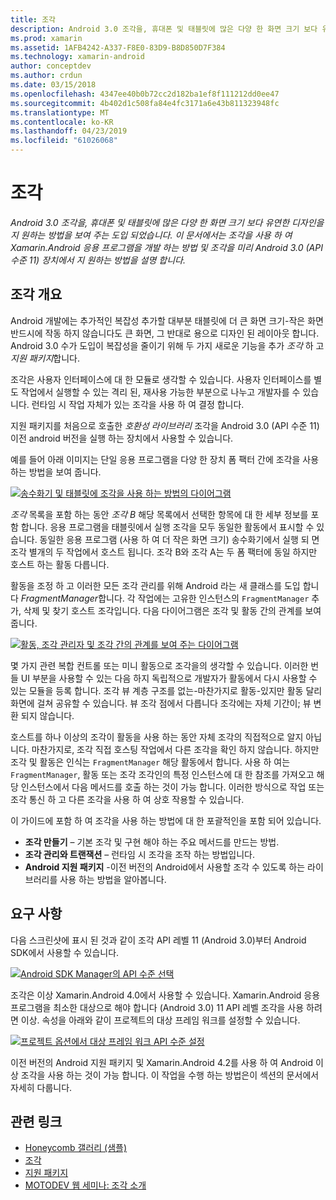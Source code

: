 ```yaml
---
title: 조각
description: Android 3.0 조각을, 휴대폰 및 태블릿에 많은 다양 한 화면 크기 보다 유연한 디자인을 지 원하는 방법을 보여 주는 도입 되었습니다. 이 문서에서는 조각을 사용 하 여 Xamarin.Android 응용 프로그램을 개발 하는 방법 및 조각을 미리 Android 3.0 (API 수준 11) 장치에서 지 원하는 방법을 설명 합니다.
ms.prod: xamarin
ms.assetid: 1AFB4242-A337-F8E0-83D9-B8D850D7F384
ms.technology: xamarin-android
author: conceptdev
ms.author: crdun
ms.date: 03/15/2018
ms.openlocfilehash: 4347ee40b0b72cc2d182ba1ef8f111212dd0ee47
ms.sourcegitcommit: 4b402d1c508fa84e4fc3171a6e43b811323948fc
ms.translationtype: MT
ms.contentlocale: ko-KR
ms.lasthandoff: 04/23/2019
ms.locfileid: "61026068"
---
```

# <a name="fragments"></a>조각

_Android 3.0 조각을, 휴대폰 및 태블릿에 많은 다양 한 화면 크기 보다 유연한 디자인을 지 원하는 방법을 보여 주는 도입 되었습니다. 이 문서에서는 조각을 사용 하 여 Xamarin.Android 응용 프로그램을 개발 하는 방법 및 조각을 미리 Android 3.0 (API 수준 11) 장치에서 지 원하는 방법을 설명 합니다._

## <a name="fragments-overview"></a>조각 개요

Android 개발에는 추가적인 복잡성 추가할 대부분 태블릿에 더 큰 화면 크기-작은 화면 반드시에 작동 하지 않습니다도 큰 화면, 그 반대로 용으로 디자인 된 레이아웃 합니다. Android 3.0 수가 도입이 복잡성을 줄이기 위해 두 가지 새로운 기능을 추가 *조각* 하 고 *지원 패키지*합니다.

조각은 사용자 인터페이스에 대 한 모듈로 생각할 수 있습니다. 사용자 인터페이스를 별도 작업에서 실행할 수 있는 격리 된, 재사용 가능한 부분으로 나누고 개발자를 수 있습니다. 런타임 시 작업 자체가 있는 조각을 사용 하 여 결정 합니다.

지원 패키지를 처음으로 호출한 *호환성 라이브러리* 조각을 Android 3.0 (API 수준 11) 이전 android 버전을 실행 하는 장치에서 사용할 수 있습니다.

예를 들어 아래 이미지는 단일 응용 프로그램을 다양 한 장치 폼 팩터 간에 조각을 사용 하는 방법을 보여 줍니다.

[![송수화기 및 태블릿에 조각을 사용 하는 방법의 다이어그램](images/00.png)](images/00.png#lightbox)

*조각* 목록을 포함 하는 동안 *조각 B* 해당 목록에서 선택한 항목에 대 한 세부 정보를 포함 합니다. 응용 프로그램을 태블릿에서 실행 조각을 모두 동일한 활동에서 표시할 수 있습니다. 동일한 응용 프로그램 (사용 하 여 더 작은 화면 크기) 송수화기에서 실행 되 면 조각 별개의 두 작업에서 호스트 됩니다. 조각 B와 조각 A는 두 폼 팩터에 동일 하지만 호스트 하는 활동 다릅니다.

활동을 조정 하 고 이러한 모든 조각 관리를 위해 Android 라는 새 클래스를 도입 합니다 *FragmentManager*합니다. 각 작업에는 고유한 인스턴스의 `FragmentManager` 추가, 삭제 및 찾기 호스트 조각입니다. 다음 다이어그램은 조각 및 활동 간의 관계를 보여 줍니다.

[![활동, 조각 관리자 및 조각 간의 관계를 보여 주는 다이어그램](images/01.png)](images/01.png#lightbox)

몇 가지 관련 복합 컨트롤 또는 미니 활동으로 조각을의 생각할 수 있습니다. 이러한 번들 UI 부분을 사용할 수 있는 다음 하지 독립적으로 개발자가 활동에서 다시 사용할 수 있는 모듈을 등록 합니다. 조각 뷰 계층 구조를 없는-마찬가지로 활동-있지만 활동 달리 화면에 걸쳐 공유할 수 있습니다. 뷰 조각 점에서 다릅니다 조각에는 자체 기간이; 뷰 변환 되지 않습니다.

호스트를 하나 이상의 조각이 활동을 사용 하는 동안 자체 조각의 직접적으로 알지 아닙니다. 마찬가지로, 조각 직접 호스팅 작업에서 다른 조각을 확인 하지 않습니다. 하지만 조각 및 활동은 인식는 `FragmentManager` 해당 활동에서 합니다. 사용 하 여는 `FragmentManager`, 활동 또는 조각 조각인의 특정 인스턴스에 대 한 참조를 가져오고 해당 인스턴스에서 다음 메서드를 호출 하는 것이 가능 합니다. 이러한 방식으로 작업 또는 조각 통신 하 고 다른 조각을 사용 하 여 상호 작용할 수 있습니다.

이 가이드에 포함 하 여 조각을 사용 하는 방법에 대 한 포괄적인을 포함 되어 있습니다.

-   **조각 만들기** – 기본 조각 및 구현 해야 하는 주요 메서드를 만드는 방법.
-   **조각 관리와 트랜잭션** – 런타임 시 조각을 조작 하는 방법입니다.
-   **Android 지원 패키지** -이전 버전의 Android에서 사용할 조각 수 있도록 하는 라이브러리를 사용 하는 방법을 알아봅니다.


## <a name="requirements"></a>요구 사항

다음 스크린샷에 표시 된 것과 같이 조각 API 레벨 11 (Android 3.0)부터 Android SDK에서 사용할 수 있습니다.

[![Android SDK Manager의 API 수준 선택](images/02.png)](images/02.png#lightbox)

조각은 이상 Xamarin.Android 4.0에서 사용할 수 있습니다. Xamarin.Android 응용 프로그램을 최소한 대상으로 해야 합니다 (Android 3.0) 11 API 레벨 조각을 사용 하려면 이상. 속성을 아래와 같이 프로젝트의 대상 프레임 워크를 설정할 수 있습니다.

[![프로젝트 옵션에서 대상 프레임 워크 API 수준 설정](images/03-sml.png)](images/03.png#lightbox)

이전 버전의 Android 지원 패키지 및 Xamarin.Android 4.2를 사용 하 여 Android 이상 조각을 사용 하는 것이 가능 합니다. 이 작업을 수행 하는 방법은이 섹션의 문서에서 자세히 다룹니다.


## <a name="related-links"></a>관련 링크

- [Honeycomb 갤러리 (샘플)](https://developer.xamarin.com/samples/monodroid/HoneycombGallery)
- [조각](https://developer.android.com/guide/topics/fundamentals/fragments.html)
- [지원 패키지](https://developer.android.com/sdk/compatibility-library.html)
- [MOTODEV 웹 세미나: 조각 소개](http://motodev.adobeconnect.com/p9h1aqk3ttn/)
